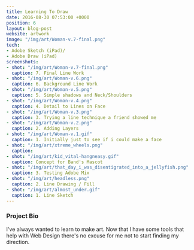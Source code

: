```yaml
---
title: Learning To Draw
date: 2016-08-30 07:53:00 +0000
position: 6
layout: blog-post
website: artwork
image: "/img/art/Woman-v.7-final.png"
tech:
- Adobe Sketch (iPad)/
- Adobe Draw (iPad)
screenshots:
- shot: "/img/art/Woman-v.7-final.png"
  caption: 7. Final Line Work
- shot: "/img/art/Woman-v.6.png"
  caption: 6. Background Line Work
- shot: "/img/art/Woman-v.5.png"
  caption: 5. Simple shadows and Neck/Shoulders
- shot: "/img/art/Woman-v.4.png"
  caption: 4. Detail to Lines on Face
- shot: "/img/art/Woman-v.3.png"
  caption: 3. Trying a line technique a friend showed me
- shot: "/img/art/Woman-v.2.png"
  caption: 2. Adding Layers
- shot: "/img/art/Woman-v.1.gif"
  caption: 1. Initially just to see if i could make a face
- shot: "/img/art/xtreme_wheels.png"
  caption: 
- shot: "/img/art/kid_vital-hangneasy.gif"
  caption: Concept for Band's Mascot
- shot: "/img/art/that_day_i_was_disentigrated_into_a_jellyfish.png"
  caption: 3. Testing Adobe Mix
- shot: "/img/art/headless.png"
  caption: 2. Line Drawing / Fill
- shot: "/img/art/almost_under.gif"
  caption: 1. Line Sketch
---
```


### Project Bio

I've always wanted to learn to make art. Now that I have some tools that help with Web Design there's no excuse for me not to start finding my direction.
<!--break-->

